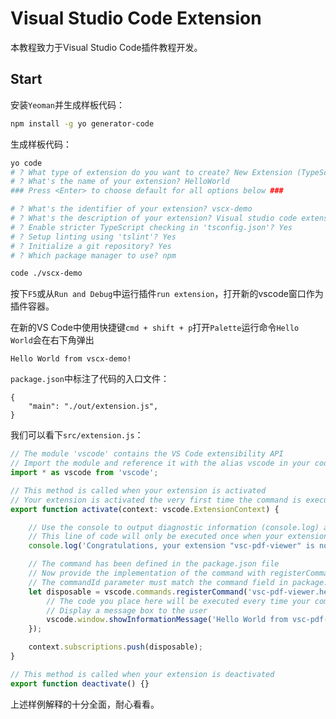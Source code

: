 # Visual Studio Code Extension

本教程致力于Visual Studio Code插件教程开发。

## Start

安装`Yeoman`并生成样板代码：

```sh
npm install -g yo generator-code
```

生成样板代码：

```sh
yo code
# ? What type of extension do you want to create? New Extension (TypeScript)
# ? What's the name of your extension? HelloWorld
### Press <Enter> to choose default for all options below ###

# ? What's the identifier of your extension? vscx-demo
# ? What's the description of your extension? Visual studio code extension demo.
# ? Enable stricter TypeScript checking in 'tsconfig.json'? Yes
# ? Setup linting using 'tslint'? Yes
# ? Initialize a git repository? Yes
# ? Which package manager to use? npm

code ./vscx-demo
```

按下`F5`或从`Run and Debug`中运行插件`run extension`，打开新的vscode窗口作为插件容器。

在新的VS Code中使用快捷键`cmd + shift + p`打开`Palette`运行命令`Hello World`会在右下角弹出

```
Hello World from vscx-demo!
```

`package.json`中标注了代码的入口文件：

```
{
	"main": "./out/extension.js",
}
```

我们可以看下`src/extension.js`：

```ts
// The module 'vscode' contains the VS Code extensibility API
// Import the module and reference it with the alias vscode in your code below
import * as vscode from 'vscode';

// This method is called when your extension is activated
// Your extension is activated the very first time the command is executed
export function activate(context: vscode.ExtensionContext) {

	// Use the console to output diagnostic information (console.log) and errors (console.error)
	// This line of code will only be executed once when your extension is activated
	console.log('Congratulations, your extension "vsc-pdf-viewer" is now active!');

	// The command has been defined in the package.json file
	// Now provide the implementation of the command with registerCommand
	// The commandId parameter must match the command field in package.json
	let disposable = vscode.commands.registerCommand('vsc-pdf-viewer.helloWorld', () => {
		// The code you place here will be executed every time your command is executed
		// Display a message box to the user
		vscode.window.showInformationMessage('Hello World from vsc-pdf-viewer!');
	});

	context.subscriptions.push(disposable);
}

// This method is called when your extension is deactivated
export function deactivate() {}
```

上述样例解释的十分全面，耐心看看。